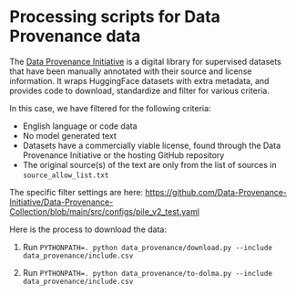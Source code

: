 # Processing scripts for Data Provenance data

The [Data Provenance Initiative](https://www.dataprovenance.org) is a digital library for supervised datasets that have been manually annotated with their source and license information. It wraps HuggingFace datasets with extra metadata, and provides code to download, standardize and filter for various criteria. 

In this case, we have filtered for the following criteria:
* English language or code data
* No model generated text
* Datasets have a commercially viable license, found through the Data Provenance Initiative or the hosting GitHub repository
* The original source(s) of the text are only from the list of sources in `source_allow_list.txt`

The specific filter settings are here: https://github.com/Data-Provenance-Initiative/Data-Provenance-Collection/blob/main/src/configs/pile_v2_test.yaml


Here is the process to download the data:

1. Run `PYTHONPATH=. python data_provenance/download.py --include data_provenance/include.csv`

2. Run `PYTHONPATH=. python data_provenance/to-dolma.py --include data_provenance/include.csv`
